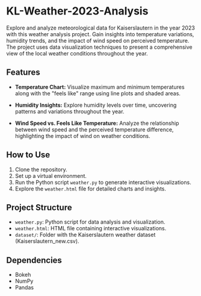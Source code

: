 # KL-Weather-2023-Analysis

Explore and analyze meteorological data for Kaiserslautern in the year 2023 with this weather analysis project. Gain insights into temperature variations, humidity trends, and the impact of wind speed on perceived temperature. The project uses data visualization techniques to present a comprehensive view of the local weather conditions throughout the year.

## Features

- **Temperature Chart:** Visualize maximum and minimum temperatures along with the "feels like" range using line plots and shaded areas.

- **Humidity Insights:** Explore humidity levels over time, uncovering patterns and variations throughout the year.

- **Wind Speed vs. Feels Like Temperature:** Analyze the relationship between wind speed and the perceived temperature difference, highlighting the impact of wind on weather conditions.

## How to Use

1. Clone the repository.
2. Set up a virtual environment.
3. Run the Python script `weather.py` to generate interactive visualizations.
4. Explore the `weather.html` file for detailed charts and insights.

## Project Structure

- `weather.py`: Python script for data analysis and visualization.
- `weather.html`: HTML file containing interactive visualizations.
- `dataset/`: Folder with the Kaiserslautern weather dataset (Kaiserslautern_new.csv).

## Dependencies

- Bokeh
- NumPy
- Pandas

